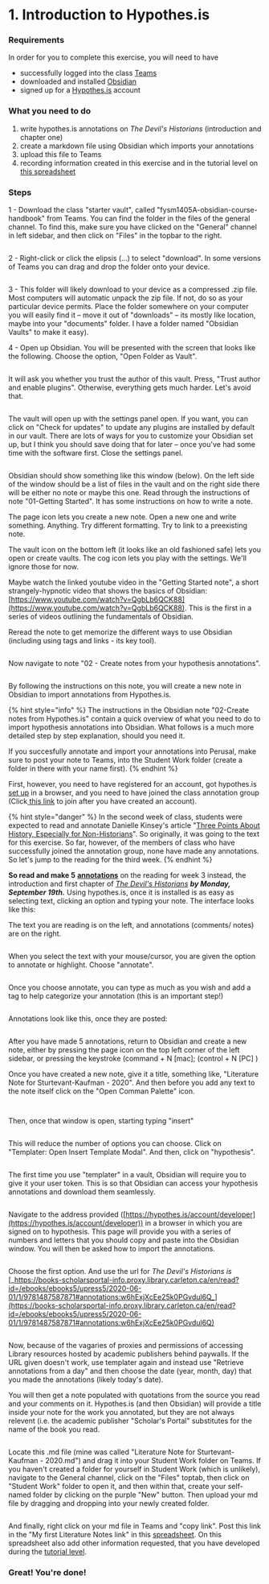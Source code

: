 # 1. Introduction to Hypothes.is

### Requirements

In order for you to complete this exercise, you will need to have

* successfully logged into the class [Teams](../digital-tools/teams.md)
* downloaded and installed [Obsidian](../digital-tools/obsidian/)
* signed up for a [Hypothes.is](../digital-tools/hypothes.is.md) account

### What you need to do

1. write hypothes.is annotations on _The Devil's Historians_ (introduction and chapter one)
2. create a markdown file using Obsidian which imports your annotations
3. upload this file to Teams
4. recording information created in this exercise and in the tutorial level on [this spreadsheet](1.-introduction-to-hypothes.is.md#what-you-need-to-produce)

### Steps

1 - Download the class "starter vault", called "fysm1405A-obsidian-course-handbook" from Teams. You can find the folder in the files of the general channel. To find this, make sure you have clicked on the "General" channel in left sidebar, and then click on "Files" in the topbar to the right.&#x20;

<figure><img src="../../.gitbook/assets/Screen Shot 2022-09-15 at 12.27.44 PM.png" alt=""><figcaption></figcaption></figure>

2 - Right-click or click the elipsis (...) to select "download". In some versions of Teams you can drag and drop the folder onto your device.&#x20;

<figure><img src="../../.gitbook/assets/Screen Shot 2022-09-15 at 12.32.11 PM.png" alt=""><figcaption></figcaption></figure>

3 - This folder will likely download to your device as a compressed .zip file. Most computers will automatic unpack the zip file. If not, do so as your particular device permits. Place the folder somewhere on your computer you will easily find it – move it out of "downloads" – its mostly like location, maybe into your "documents" folder. I have a folder named "Obsidian Vaults" to make it easy).&#x20;

4 - Open up Obsidian. You will be presented with the screen that looks like the following. Choose the option, "Open Folder as Vault".

<figure><img src="../../.gitbook/assets/Screen Shot 2022-09-15 at 3.12.09 PM.png" alt=""><figcaption></figcaption></figure>

It will ask you whether you trust the author of this vault. Press, "Trust author and enable plugins". Otherwise, everything gets much harder. Let's avoid that.&#x20;

<figure><img src="../../.gitbook/assets/Screen Shot 2022-09-15 at 3.13.01 PM.png" alt=""><figcaption></figcaption></figure>

The vault will open up with the settings panel open. If you want, you can click on "Check for updates" to update any plugins are installed by default in our vault. There are lots of ways for you to customize your Obsidian set up, but I think you should save doing that for later – once you've had some time with the software first. Close the settings panel.&#x20;

<figure><img src="../../.gitbook/assets/Screen Shot 2022-09-15 at 3.14.30 PM.png" alt=""><figcaption></figcaption></figure>

Obsidian should show something like this window (below). On the left side of the window should be a list of files in the vault and on the right side there will be either no note or maybe this one. Read through the instructions of note "01-Getting Started". It has some instructions on how to write a note.&#x20;

The page icon lets you create a new note. Open a new one and write something. Anything. Try different formatting. Try to link to a preexisting note.&#x20;

The vault icon on the bottom left (it looks like an old fashioned safe) lets you open or create vaults. The cog icon lets you play with the settings. We'll ignore those for now.&#x20;

Maybe watch the linked youtube video in the "Getting Started note", a short strangely-hypnotic video that shows the basics of Obsidian: [https://www.youtube.com/watch?v=QgbLb6QCK88](https://www.youtube.com/watch?v=QgbLb6QCK88). This is the first in a series of videos outlining the fundamentals of Obsidian.&#x20;

Reread the note to get memorize the different ways to use Obsidian (including using tags and links - its key tool).&#x20;

<figure><img src="../../.gitbook/assets/Screen Shot 2022-09-15 at 3.19.29 PM.png" alt=""><figcaption></figcaption></figure>

Now navigate to note "02 - Create notes from your hypothesis annotations".

<figure><img src="../../.gitbook/assets/Screen Shot 2022-09-16 at 11.46.01 AM.png" alt=""><figcaption></figcaption></figure>

By following the instructions on this note, you will create a new note in Obsidian to import annotations from Hypothes.is.&#x20;

{% hint style="info" %}
The instructions in the Obsidian note "02-Create notes from Hypothes.is" contain a quick overview of what you need to do to import hypothesis annotations into Obsidian. What follows is a much more detailed step by step explanation, should you need it.&#x20;

If you succesfully annotate and import your annotations into Perusal, make sure to post your note to Teams, into the Student Work folder (create a folder in there with your name first).&#x20;
{% endhint %}

First, however, you need to have registered for an account, got hypothes.is [set up](https://marc-saurette.gitbook.io/gaming-the-middle-ages/course-info/digital-tools/hypothes.is) in a browser, and you need to have joined the class annotation group (Click[ this link](https://hypothes.is/groups/q2GDRx7E/gaming-the-middle-ages) to join after you have created an account).

{% hint style="danger" %}
In the second week of class, students were expected to read and annotate Danielle Kinsey's article "[Three Points About History, Especially for Non-Historians](https://www-utpjournals-press.proxy.library.carleton.ca/doi/full/10.3138/cjh.ach.54.1-2.01)". So originally, it was going to the text for this exercise. So far, however, of the members of class who have successfully joined the annotation group, none have made any annotations. So let's jump to the reading for the third week.&#x20;
{% endhint %}

**So read and make 5** [**annotations**](../syllabus/coursework/readings/) on the reading for week 3 instead, the introduction and first chapter of [_The Devil's Historians_](https://books-scholarsportal-info.proxy.library.carleton.ca/en/read?id=/ebooks/ebooks5/upress5/2020-06-01/1/9781487587871#page=10) _**by Monday, September 19th.**_ Using hypothes.is, once it is installed is as easy as selecting text, clicking an option and typing your note. The interface looks like this:

The text you are reading is on the left, and annotations (comments/ notes) are on the right.&#x20;

<figure><img src="../../.gitbook/assets/Screen Shot 2022-09-16 at 12.13.42 PM.png" alt=""><figcaption></figcaption></figure>

When you select the text with your mouse/cursor, you are given the option to annotate or highlight. Choose "annotate".&#x20;

<figure><img src="../../.gitbook/assets/Screen Shot 2022-09-16 at 12.21.55 PM.png" alt=""><figcaption></figcaption></figure>

Once you choose annotate, you can type as much as you wish and add a tag to help categorize your annotation (this is an important step!)

<figure><img src="../../.gitbook/assets/Screen Shot 2022-09-16 at 12.23.25 PM.png" alt=""><figcaption></figcaption></figure>

Annotations look like this, once they are posted:



<figure><img src="../../.gitbook/assets/Screen Shot 2022-09-16 at 12.29.50 PM.png" alt=""><figcaption></figcaption></figure>

After you have made 5 annotations, return to Obsidian and create a new note, either by pressing the page icon on the top left corner of the left sidebar, or pressing the keystroke (command + N \[mac]; (control + N \[PC] )

Once you have created a new note, give it a title, something like, "Literature Note for Sturtevant-Kaufman - 2020". And then before you add any text to the note itself click on the "Open Comman Palette" icon.&#x20;



<figure><img src="../../.gitbook/assets/Screen Shot 2022-09-16 at 12.58.59 PM.png" alt=""><figcaption></figcaption></figure>

<figure><img src="../../.gitbook/assets/Screen Shot 2022-09-16 at 12.59.09 PM.png" alt=""><figcaption></figcaption></figure>

Then, once that window is open, starting typing "insert"

<figure><img src="../../.gitbook/assets/Screen Shot 2022-09-16 at 12.59.32 PM.png" alt=""><figcaption></figcaption></figure>

This will reduce the number of options you can choose. Click on "Templater: Open Insert Template Modal". And then, click on "hypothesis".

<figure><img src="../../.gitbook/assets/Screen Shot 2022-09-16 at 12.59.51 PM.png" alt=""><figcaption></figcaption></figure>

The first time you use "templater" in a vault, Obsidian will require you to give it your user token. This is so that Obsidian can access your hypothesis annotations and download them seamlessly.&#x20;

<figure><img src="../../.gitbook/assets/Screen Shot 2022-09-16 at 1.00.03 PM.png" alt=""><figcaption></figcaption></figure>

Navigate to the address provided ([https://hypothes.is/account/developer](https://hypothes.is/account/developer)) in a browser in which you are signed on to hypothesis. This page will provide you with a series of numbers and letters that you should copy and paste into the Obsidian window. You will then be asked how to import the annotations.

<figure><img src="../../.gitbook/assets/Screen Shot 2022-09-16 at 1.10.44 PM.png" alt=""><figcaption></figcaption></figure>

Choose the first option. And use the url for _The Devil's Historians is_ [_https://books-scholarsportal-info.proxy.library.carleton.ca/en/read?id=/ebooks/ebooks5/upress5/2020-06-01/1/9781487587871#annotations:w6hExjXcEe25k0PGvdul6Q_](https://books-scholarsportal-info.proxy.library.carleton.ca/en/read?id=/ebooks/ebooks5/upress5/2020-06-01/1/9781487587871#annotations:w6hExjXcEe25k0PGvdul6Q)

<figure><img src="../../.gitbook/assets/Screen Shot 2022-09-16 at 1.11.14 PM.png" alt=""><figcaption></figcaption></figure>

Now, because of the vagaries of proxies and permissions of accessing Library resources hosted by academic publishers behind paywalls. If the URL given doesn't work, use templater again and instead use "Retrieve annotations from a day" and then choose the date (year, month, day) that you made the annotations (likely today's date).&#x20;

You will then get a note populated with quotations from the source you read and your comments on it. Hypothes.is (and then Obsidian) will provide a title inside your note for the work you annotated, but they are not always relevent (i.e. the academic publisher "Scholar's Portal" substitutes for the name of the book you read.&#x20;

<figure><img src="../../.gitbook/assets/Screen Shot 2022-09-16 at 1.23.46 PM.png" alt=""><figcaption></figcaption></figure>

Locate this .md file (mine was called "Literature Note for Sturtevant-Kaufman - 2020.md") and drag it into your Student Work folder on Teams. If you haven't created a folder for yourself in Student Work (which is unlikely), navigate to the General channel, click on the "Files" toptab, then click on "Student Work" folder to open it, and then within that, create your self-named folder by clicking on the purple "New" button. Then upload your md file by dragging and dropping into your newly created folder.&#x20;

<figure><img src="../../.gitbook/assets/Screen Shot 2022-09-16 at 1.27.11 PM.png" alt=""><figcaption></figcaption></figure>

And finally, right click on your md file in Teams and "copy link". Post this link in the "My first Literature Notes link" in this [spreadsheet](https://docs.google.com/spreadsheets/d/11qySQYeDCusmpIE28vK8rXUAB9KG5S8Ex-gD5SdNE6g/edit?usp=sharing). On this spreadsheet also add other information requested, that you have developed during the [tutorial level](broken-reference).&#x20;

### Great! You're done!
